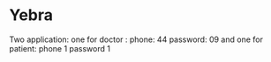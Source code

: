 # Yebra
Two application:
one for doctor : phone: 44 password: 09
and one for patient: phone 1 password 1 
